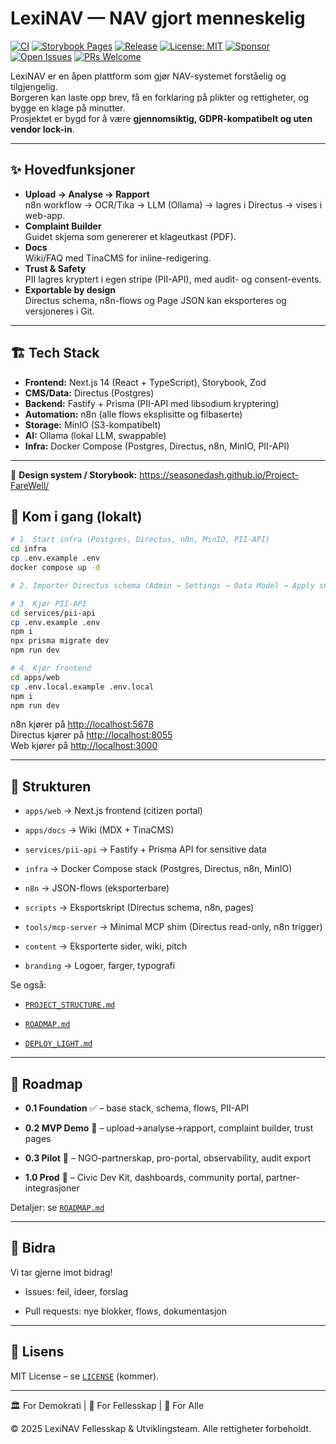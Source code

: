# LexiNAV — NAV gjort menneskelig

[![CI](https://github.com/SeasonedAsh/Project-FareWell/actions/workflows/ci.yml/badge.svg)](https://github.com/SeasonedAsh/Project-FareWell/actions/workflows/ci.yml)
[![Storybook Pages](https://github.com/SeasonedAsh/Project-FareWell/actions/workflows/storybook-pages.yml/badge.svg)](https://github.com/SeasonedAsh/Project-FareWell/actions/workflows/storybook-pages.yml)
[![Release](https://img.shields.io/github/v/release/SeasonedAsh/Project-FareWell?display_name=tag)](https://github.com/SeasonedAsh/Project-FareWell/releases)
[![License: MIT](https://img.shields.io/badge/License-MIT-yellow.svg)](LICENSE)
[![Sponsor](https://img.shields.io/badge/Sponsor-❤-black?logo=github-sponsors)](https://github.com/sponsors/lexinav)
[![Open Issues](https://img.shields.io/github/issues/SeasonedAsh/Project-FareWell)](https://github.com/SeasonedAsh/Project-FareWell/issues)
[![PRs Welcome](https://img.shields.io/badge/PRs-welcome-brightgreen.svg)](.github/pull_request_template.md)


LexiNAV er en åpen plattform som gjør NAV-systemet forståelig og tilgjengelig.  
Borgeren kan laste opp brev, få en forklaring på plikter og rettigheter, og bygge en klage på minutter.  
Prosjektet er bygd for å være **gjennomsiktig, GDPR-kompatibelt og uten vendor lock-in**.

---

## ✨ Hovedfunksjoner
- **Upload → Analyse → Rapport**  
  n8n workflow → OCR/Tika → LLM (Ollama) → lagres i Directus → vises i web-app.
- **Complaint Builder**  
  Guidet skjema som genererer et klageutkast (PDF).
- **Docs**  
  Wiki/FAQ med TinaCMS for inline-redigering.
- **Trust & Safety**  
  PII lagres kryptert i egen stripe (PII-API), med audit- og consent-events.
- **Exportable by design**  
  Directus schema, n8n-flows og Page JSON kan eksporteres og versjoneres i Git.

---

## 🏗️ Tech Stack
- **Frontend:** Next.js 14 (React + TypeScript), Storybook, Zod  
- **CMS/Data:** Directus (Postgres)  
- **Backend:** Fastify + Prisma (PII-API med libsodium kryptering)  
- **Automation:** n8n (alle flows eksplisitte og filbaserte)  
- **Storage:** MinIO (S3-kompatibelt)  
- **AI:** Ollama (lokal LLM, swappable)  
- **Infra:** Docker Compose (Postgres, Directus, n8n, MinIO, PII-API)  

---

🔎 **Design system / Storybook:** https://seasonedash.github.io/Project-FareWell/

## 🚀 Kom i gang (lokalt)
```bash
# 1. Start infra (Postgres, Directus, n8n, MinIO, PII-API)
cd infra
cp .env.example .env
docker compose up -d

# 2. Importer Directus schema (Admin → Settings → Data Model → Apply snapshot)

# 3. Kjør PII-API
cd services/pii-api
cp .env.example .env
npm i
npx prisma migrate dev
npm run dev

# 4. Kjør frontend
cd apps/web
cp .env.local.example .env.local
npm i
npm run dev
```

n8n kjører på [http://localhost:5678](http://localhost:5678/)  
Directus kjører på [http://localhost:8055](http://localhost:8055/)  
Web kjører på [http://localhost:3000](http://localhost:3000/)

---

## 📂 Strukturen

- `apps/web` → Next.js frontend (citizen portal)

- `apps/docs` → Wiki (MDX + TinaCMS)

- `services/pii-api` → Fastify + Prisma API for sensitive data

- `infra` → Docker Compose stack (Postgres, Directus, n8n, MinIO)

- `n8n` → JSON-flows (eksporterbare)

- `scripts` → Eksportskript (Directus schema, n8n, pages)

- `tools/mcp-server` → Minimal MCP shim (Directus read-only, n8n trigger)

- `content` → Eksporterte sider, wiki, pitch

- `branding` → Logoer, farger, typografi

Se også:

- [`PROJECT_STRUCTURE.md`](https://chatgpt.com/g/g-p-68af13dc28f88191bd022cfa4759b81a-project-farewell/c/PROJECT_STRUCTURE.md)

- [`ROADMAP.md`](https://chatgpt.com/g/g-p-68af13dc28f88191bd022cfa4759b81a-project-farewell/c/ROADMAP.md)

- [`DEPLOY_LIGHT.md`](https://chatgpt.com/g/g-p-68af13dc28f88191bd022cfa4759b81a-project-farewell/c/DEPLOY_LIGHT.md)

---

## 🧭 Roadmap

- **0.1 Foundation** ✅ – base stack, schema, flows, PII-API

- **0.2 MVP Demo** 🎯 – upload→analyse→rapport, complaint builder, trust pages

- **0.3 Pilot** 🧪 – NGO-partnerskap, pro-portal, observability, audit export

- **1.0 Prod** 🚀 – Civic Dev Kit, dashboards, community portal, partner-integrasjoner

Detaljer: se [`ROADMAP.md`](https://chatgpt.com/g/g-p-68af13dc28f88191bd022cfa4759b81a-project-farewell/c/ROADMAP.md)

---

## 🤝 Bidra

Vi tar gjerne imot bidrag!

- Issues: feil, ideer, forslag

- Pull requests: nye blokker, flows, dokumentasjon

---

## 📜 Lisens

MIT License – se [`LICENSE`](https://chatgpt.com/g/g-p-68af13dc28f88191bd022cfa4759b81a-project-farewell/c/LICENSE) (kommer).

---

🏛️ For Demokrati | 🤝 For Fellesskap | 🌟 For Alle

© 2025 LexiNAV Fellesskap & Utviklingsteam. Alle rettigheter forbeholdt.
